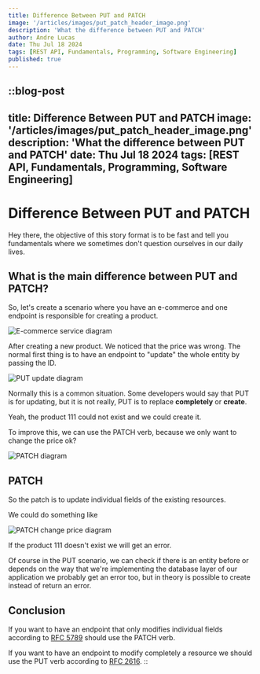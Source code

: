 ```yaml
---
title: Difference Between PUT and PATCH
image: '/articles/images/put_patch_header_image.png'
description: 'What the difference between PUT and PATCH'
author: Andre Lucas
date: Thu Jul 18 2024
tags: [REST API, Fundamentals, Programming, Software Engineering]
published: true
---
```


::blog-post
---
title: Difference Between PUT and PATCH
image: '/articles/images/put_patch_header_image.png'
description: 'What the difference between PUT and PATCH'
date: Thu Jul 18 2024
tags: [REST API, Fundamentals, Programming, Software Engineering]
---
# Difference Between PUT and PATCH

Hey there, the objective of this story format is to be fast and tell you fundamentals where we sometimes don't question ourselves in our daily lives.

## What is the main difference between PUT and PATCH?

So, let's create a scenario where you have an e-commerce and one endpoint is responsible for creating a product.

![E-commerce service diagram](/articles/images/put_patch_ecommerce_diagram.png)

After creating a new product. We noticed that the price was wrong. The normal first thing is to have an endpoint to "update" the whole entity by passing the ID.

![PUT update diagram](/articles/images/put_patch_update_diagram.png)

Normally this is a common situation. Some developers would say that PUT is for updating, but it is not really, PUT is to replace **completely** or **create**.

Yeah, the product 111 could not exist and we could create it.

To improve this, we can use the PATCH verb, because we only want to change the price ok?

![PATCH diagram](/articles/images/put_patch_diagram.png)

## PATCH

So the patch is to update individual fields of the existing resources.

We could do something like

![PATCH change price diagram](/articles/images/put_patch_change_price_diagram.png)

If the product 111 doesn't exist we will get an error.

Of course in the PUT scenario, we can check if there is an entity before or depends on the way that we're implementing the database layer of our application we probably get an error too, but in theory is possible to create instead of return an error.

## Conclusion

If you want to have an endpoint that only modifies individual fields according to [RFC 5789](https://tools.ietf.org/html/rfc5789) should use the PATCH verb.

If you want to have an endpoint to modify completely a resource we should use the PUT verb according to [RFC 2616](https://tools.ietf.org/html/rfc2616).
::